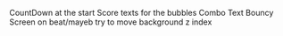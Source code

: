 CountDown at the start 
Score texts for the bubbles
Combo Text
Bouncy Screen on beat/mayeb try to move background z index
